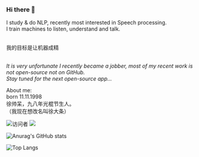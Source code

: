 ### Hi there 👋
I study & do NLP, recently most interested in Speech processing. <br>
I train machines to listen, understand and talk. <br>

<br>
我的目标是让机器成精<br>
<br>


_It is very unfortunate I recently became a jobber, most of my recent work is not open-source not on GitHub.<br>
Stay tuned for the next open-source app..._


About me:<br>
born 11.11.1998<br>
徐帅呆，九八年光棍节生人。<br>
（我现在想改名叫徐大条）

![访问者](https://visitor-badge.glitch.me/badge?page_id=JINHXu)
![](https://img.shields.io/badge/Language-Python-orange)  


![Anurag's GitHub stats](https://github-readme-stats.vercel.app/api?username=JINHXu&show_icons=true&theme=radical&cache_seconds=200*300)

![Top Langs](https://github-readme-stats.vercel.app/api/top-langs/?username=JINHXu&langs_count=8)




<!--
**JINHXu/JINHXu** is a ✨ _special_ ✨ repository because its `README.md` (this file) appears on your GitHub profile.

Here are some ideas to get you started:

- 🔭 I’m currently working on ...
- 🌱 I’m currently learning ...
- 👯 I’m looking to collaborate on ...
- 🤔 I’m looking for help with ...
- 💬 Ask me about ...
- 📫 How to reach me: ...
- 😄 Pronouns: ...
- ⚡ Fun fact: ...
-->

